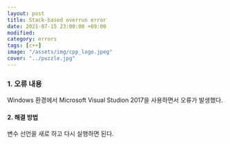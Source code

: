 ```yaml
---
layout: post
title: Stack-based overrun error
date: 2021-07-15 23:00:00 +09:00
modified: 
category: errors
tags: [c++]
image: "/assets/img/cpp_logo.jpeg"
cover: "../puzzle.jpg"
---
```


### 1. 오류 내용
Windows 환경에서 Microsoft Visual Studion 2017을 사용하면서 오류가 발생했다.<br>

#### 2. 해결 방법

변수 선언을 새로 하고 다시 실행하면 된다.<br>

